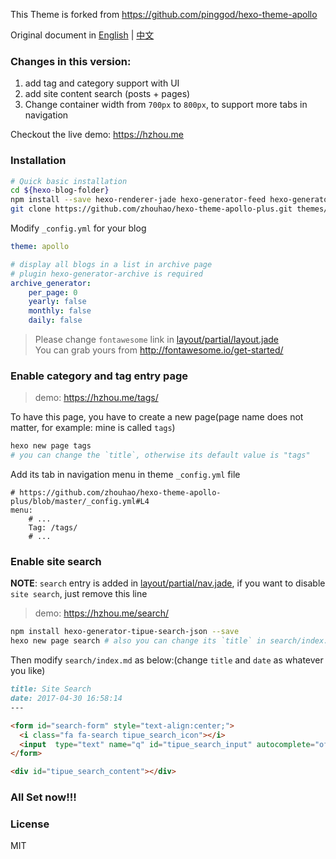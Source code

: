 This Theme is forked from https://github.com/pinggod/hexo-theme-apollo   

Original document in [English](https://github.com/pinggod/hexo-theme-apollo/blob/master/doc%2Fdoc-en.md) | [中文](https://github.com/pinggod/hexo-theme-apollo/blob/master/doc/doc-zh.md)

### Changes in this version:
1. add tag and category support with UI
2. add site content search (posts + pages)
3. Change container width from `700px` to `800px`, to support more tabs in navigation

Checkout the live demo: https://hzhou.me

### Installation
``` bash
# Quick basic installation
cd ${hexo-blog-folder}
npm install --save hexo-renderer-jade hexo-generator-feed hexo-generator-sitemap hexo-browsersync hexo-generator-archive
git clone https://github.com/zhouhao/hexo-theme-apollo-plus.git themes/apollo
```
Modify `_config.yml` for your blog

```yaml
theme: apollo

# display all blogs in a list in archive page
# plugin hexo-generator-archive is required
archive_generator:
    per_page: 0
    yearly: false
    monthly: false
    daily: false
```

> Please change `fontawesome` link in [layout/partial/layout.jade](https://github.com/zhouhao/hexo-theme-apollo-plus/blob/master/layout/partial/layout.jade#L5)   
> You can grab yours from http://fontawesome.io/get-started/

### Enable category and tag entry page
> demo: https://hzhou.me/tags/

To have this page, you have to create a new page(page name does not matter, for example: mine is called `tags`)
```bash
hexo new page tags
# you can change the `title`, otherwise its default value is "tags"
```
Add its tab in navigation menu in theme `_config.yml` file
```
# https://github.com/zhouhao/hexo-theme-apollo-plus/blob/master/_config.yml#L4
menu:
    # ...
    Tag: /tags/
    # ...
```

### Enable site search
**NOTE**: `search` entry is added in [layout/partial/nav.jade](https://github.com/zhouhao/hexo-theme-apollo-plus/blob/master/layout/partial/nav.jade#L12), if you want to disable `site search`, just remove this line

> demo: https://hzhou.me/search/

```bash
npm install hexo-generator-tipue-search-json --save
hexo new page search # also you can change its `title` in search/index.md file
```

Then modify `search/index.md` as below:(change `title` and `date` as whatever you like)
```md
title: Site Search
date: 2017-04-30 16:58:14
---

<form id="search-form" style="text-align:center;">
  <i class="fa fa-search tipue_search_icon"></i>
  <input  type="text" name="q" id="tipue_search_input" autocomplete="off" required placeholder="Type, Enter and Search" />
</form>

<div id="tipue_search_content"></div>
```    
### All Set now!!!

### License

MIT
